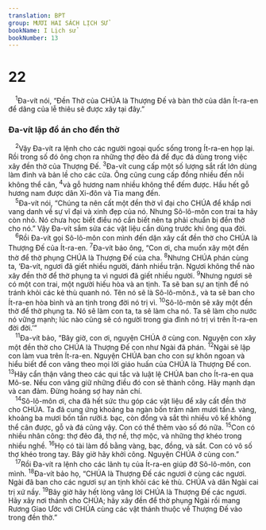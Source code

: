 ```yaml
---
translation: BPT
group: MƯƠI HAI SÁCH LỊCH SỬ
bookName: I Lịch sử 
bookNumber: 13
---
```


<div class="title"><h1>22</h1></div>
<span class="verse 1su_22_1"> <sup>1</sup>Đa-vít nói, “Đền Thờ của CHÚA là Thượng Đế và bàn thờ của dân Ít-ra-en để dâng của lễ thiêu sẽ được xây tại đây.”<br/></span>
<div class="title"><h3>Đa-vít lập đồ án cho đền thờ</h3></div>
<span class="verse 1su_22_2"> <sup>2</sup>Vậy Đa-vít ra lệnh cho các người ngoại quốc sống trong Ít-ra-en họp lại. Rồi trong số đó ông chọn ra những thợ đẽo đá để đục đá dùng trong việc xây đền thờ của Thượng Đế.</span>
<span class="verse 1su_22_3"><sup>3</sup>Đa-vít cung cấp một số lượng sắt rất lớn dùng làm đinh và bản lề cho các cửa. Ông cũng cung cấp đồng nhiều đến nỗi không thể cân,</span>
<span class="verse 1su_22_4"><sup>4</sup>và gỗ hương nam nhiều không thể đếm được. Hầu hết gỗ hương nam được dân Xi-đôn và Tia mang đến.<br/></span>
<span class="verse 1su_22_5"> <sup>5</sup>Đa-vít nói, “Chúng ta nên cất một đền thờ vĩ đại cho CHÚA để khắp nơi vang danh về sự vĩ đại và xinh đẹp của nó. Nhưng Sô-lô-môn con trai ta hãy còn nhỏ. Nó chưa học biết điều nó cần biết nên ta phải chuẩn bị đền thờ cho nó.” Vậy Đa-vít sắm sửa các vật liệu cần dùng trước khi ông qua đời.<br/></span>
<span class="verse 1su_22_6"> <sup>6</sup>Rồi Đa-vít gọi Sô-lô-môn con mình đến dặn xây cất đền thờ cho CHÚA là Thượng Đế của Ít-ra-en.</span>
<span class="verse 1su_22_7"><sup>7</sup>Đa-vít bảo ông, “Con ơi, cha muốn xây một đền thờ để thờ phụng CHÚA là Thượng Đế của cha.</span>
<span class="verse 1su_22_8"><sup>8</sup>Nhưng CHÚA phán cùng ta, ‘Đa-vít, ngươi đã giết nhiều người, đánh nhiều trận. Ngươi không thể nào xây đền thờ để thờ phụng ta vì ngươi đã giết nhiều người.</span>
<span class="verse 1su_22_9"><sup>9</sup>Nhưng ngươi sẽ có một con trai, một người hiếu hòa và an tịnh. Ta sẽ ban sự an tịnh để nó tránh khỏi các kẻ thù quanh nó. Tên nó sẽ là Sô-lô-môn<a data-toggle="tooltip" data-placement="bottom" title="Trong tiếng Hê-bơ-rơ nghĩa là “hoà bình.”">⚓</a>, và ta sẽ ban cho Ít-ra-en hòa bình và an tịnh trong đời nó trị vì.</span>
<span class="verse 1su_22_10"><sup>10</sup>Sô-lô-môn sẽ xây một đền thờ để thờ phụng ta. Nó sẽ làm con ta, ta sẽ làm cha nó. Ta sẽ làm cho nước nó vững mạnh; lúc nào cũng sẽ có người trong gia đình nó trị vì trên Ít-ra-en đời đời.’”<br/></span>
<span class="verse 1su_22_11"> <sup>11</sup>Đa-vít bảo, “Bây giờ, con ơi, nguyện CHÚA ở cùng con. Nguyện con xây một đền thờ cho CHÚA là Thượng Đế con như Ngài đã phán.</span>
<span class="verse 1su_22_12"><sup>12</sup>Ngài sẽ lập con làm vua trên Ít-ra-en. Nguyện CHÚA ban cho con sự khôn ngoan và hiểu biết để con vâng theo mọi lời giáo huấn của CHÚA là Thượng Đế con.</span>
<span class="verse 1su_22_13"><sup>13</sup>Hãy cẩn thận vâng theo các qui tắc và luật lệ CHÚA ban cho Ít-ra-en qua Mô-se. Nếu con vâng giữ những điều đó con sẽ thành công. Hãy mạnh dạn và can đảm. Đừng hoảng sợ hay nản chí.<br/></span>
<span class="verse 1su_22_14"> <sup>14</sup>Sô-lô-môn ơi, cha đã hết sức thu góp các vật liệu để xây cất đền thờ cho CHÚA. Ta đã cung ứng khoảng ba ngàn bốn trăm năm mươi tấn<a data-toggle="tooltip" data-placement="bottom" title="Nguyên văn, “100.000 ta-lâng” (khoảng 3.450 tấn).">⚓</a> vàng, khoảng ba mươi bốn tấn rưỡi<a data-toggle="tooltip" data-placement="bottom" title="Nguyên văn, “1.000.000 ta-lâng” (khoảng 34.500 kí-lô).">⚓</a> bạc, còn đồng và sắt thì nhiều vô kể không thể cân được, gỗ và đá cũng vậy. Con có thể thêm vào số đó nữa.</span>
<span class="verse 1su_22_15"><sup>15</sup>Con có nhiều nhân công: thợ đẽo đá, thợ nề, thợ mộc, và những thợ khéo trong nhiều nghề.</span>
<span class="verse 1su_22_16"><sup>16</sup>Họ có tài làm đồ bằng vàng, bạc, đồng, và sắt. Con có vô số thợ khéo trong tay. Bây giờ hãy khởi công. Nguyện CHÚA ở cùng con.”<br/></span>
<span class="verse 1su_22_17"> <sup>17</sup>Rồi Đa-vít ra lệnh cho các lãnh tụ của Ít-ra-en giúp đỡ Sô-lô-môn, con mình.</span>
<span class="verse 1su_22_18"><sup>18</sup>Đa-vít bảo họ, “CHÚA là Thượng Đế các ngươi ở cùng các ngươi. Ngài đã ban cho các ngươi sự an tịnh khỏi các kẻ thù. CHÚA và dân Ngài cai trị xứ nầy.</span>
<span class="verse 1su_22_19"><sup>19</sup>Bây giờ hãy hết lòng vâng lời CHÚA là Thượng Đế các ngươi. Hãy xây nơi thánh cho CHÚA; hãy xây đền để thờ phụng Ngài rồi mang Rương Giao Ước với CHÚA cùng các vật thánh thuộc về Thượng Đế vào trong đền thờ.”<br/></span>
